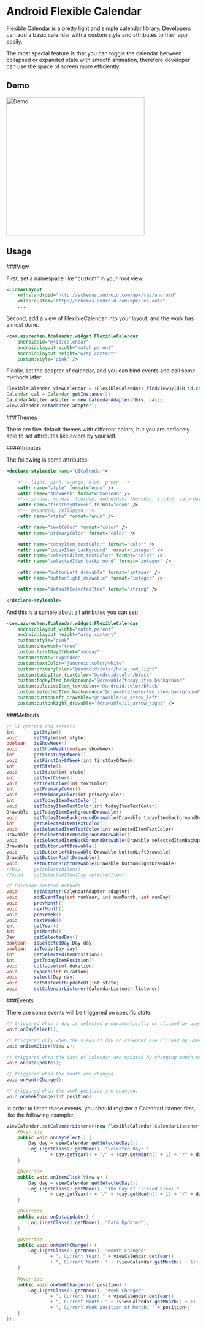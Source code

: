 Android Flexible Calendar
=========================

Flexible Calendar is a pretty light and simple calendar library. Developers can add a basic calendar with a custom style and attributes to their app easily.

The most special feature is that you can toggle the calendar between collapsed or expanded state with smooth animation, therefore developer can use the space of screen more efficiently.


Demo
-------
<img src="./demo.gif" width = "360" alt="Demo" />

Usage
-----

###View

First, set a namespace like "custom" in your root view.

```xml
<LinearLayout
    xmlns:android="http://schemas.android.com/apk/res/android"
    xmlns:custom="http://schemas.android.com/apk/res-auto"
    ...
```

Second, add a view of FlexibleCalendar into your layout, and the work has almost done.

```xml
<com.azurechen.fcalendar.widget.FlexibleCalendar
    android:id="@+id/calendar"
    android:layout_width="match_parent"
    android:layout_height="wrap_content"
    custom:style="pink" />
```

Finally, set the adapter of calendar, and you can bind events and call some methods later.

```java
FlexibleCalendar viewCalendar = (FlexibleCalendar) findViewById(R.id.calendar);
Calendar cal = Calendar.getInstance();
CalendarAdapter adapter = new CalendarAdapter(this, cal);
viewCalendar.setAdapter(adapter);
```

###Themes

There are five default themes with different colors, but you are definitely able to set attributes like colors by yourself.

###Attributes

The following is some attributes:

```xml
<declare-styleable name="UICalendar">

	<!-- light, pink, orange, blue, green -->
    <attr name="style" format="enum" />
    <attr name="showWeek" format="boolean" />
    <!-- sunday, monday, tuesday, wednesday, thursday, friday, saturday -->
    <attr name="firstDayOfWeek" format="enum" />
    <!-- expanded, collapsed -->
    <attr name="state" format="enum" />

    <attr name="textColor" format="color" />
    <attr name="primaryColor" format="color" />

    <attr name="todayItem_textColor" format="color" />
    <attr name="todayItem_background" format="integer" />
    <attr name="selectedItem_textColor" format="color" />
    <attr name="selectedItem_background" format="integer" />

    <attr name="buttonLeft_drawable" format="integer" />
    <attr name="buttonRight_drawable" format="integer" />

    <attr name="defaultSelectedItem" format="string" />

</declare-styleable>
```
And this is a sample about all attributes you can set:

```xml
<com.azurechen.fcalendar.widget.FlexibleCalendar
    android:layout_width="match_parent"
    android:layout_height="wrap_content"
    custom:style="pink"
    custom:showWeek="true"
    custom:firstDayOfWeek="sunday"
    custom:state="expanded"
    custom:textColor="@android:color/white"
    custom:primaryColor="@android:color/holo_red_light"
    custom:todayItem_textColor="@android:color/black"
    custom:todayItem_background="@drawable/today_item_background"
    custom:selectedItem_textColor="@android:color/black"
    custom:selectedItem_background="@drawable/selected_item_background"
    custom:buttonLeft_drawable="@drawable/ic_arrow_left"
    custom:buttonRight_drawable="@drawable/ic_arrow_right" />
```

###Methods

```java
// UI getters and setters
int       getStyle()
void      setStyle(int style)
boolean   isShowWeek()
void      setShowWeek(boolean showWeek)
int       getFirstDayOfWeek()
void      setFirstDayOfWeek(int firstDayOfWeek)
int       getState()
void      setState(int state)
int       getTextColor()
void      setTextColor(int textColor)
int       getPrimaryColor()
void      setPrimaryColor(int primaryColor)
int       getTodayItemTextColor()
void      setTodayItemTextColor(int todayItemTextColor)
Drawable  getTodayItemBackgroundDrawable()
void      setTodayItemBackgroundDrawable(Drawable todayItemBackgroundDrawable)
int       getSelectedItemTextColor()
void      setSelectedItemTextColor(int selectedItemTextColor)
Drawable  getSelectedItemBackgroundDrawable()
void      setSelectedItemBackgroundDrawable(Drawable selectedItemBackground)
Drawable  getButtonLeftDrawable()
void      setButtonLeftDrawable(Drawable buttonLeftDrawable)
Drawable  getButtonRightDrawable()
void      setButtonRightDrawable(Drawable buttonRightDrawable)
//Day     getSelectedItem()
//void    setSelectedItem(Day selectedItem)

// Calendar control methods
void      setAdapter(CalendarAdapter adapter)
void      addEventTag(int numYear, int numMonth, int numDay)
void      prevMonth()
void      nextMonth()
void      prevWeek()
void      nextWeek()
int       getYear()
int       getMonth()
Day       getSelectedDay()
boolean   isSelectedDay(Day day)
boolean   isToady(Day day)
int       getSelectedItemPosition()
int       getTodayItemPosition()
void      collapse(int duration)
void      expand(int duration)
void      select(Day day)
void      setStateWithUpdateUI(int state)
void      setCalendarListener(CalendarListener listener)
```

###Events

There are some events will be triggered on specific state:

```java
// triggered when a day is selected programmatically or clicked by user.
void onDaySelect();

// triggered only when the views of day on calendar are clicked by user.
void onItemClick(View v);

// triggered when the data of calendar are updated by changing month or adding events.
void onDataUpdate();

// triggered when the month are changed.
void onMonthChange();

// triggered when the week position are changed.
void onWeekChange(int position);
```

In order to listen these events, you should register a CalendarListener first, like the following example:

```java
viewCalendar.setCalendarListener(new FlexibleCalendar.CalendarListener() {
    @Override
    public void onDaySelect() {
        Day day = viewCalendar.getSelectedDay();
        Log.i(getClass().getName(), "Selected Day: "
                + day.getYear() + "/" + (day.getMonth() + 1) + "/" + day.getDay());
    }

    @Override
    public void onItemClick(View v) {
        Day day = viewCalendar.getSelectedDay();
        Log.i(getClass().getName(), "The Day of Clicked View: "
                + day.getYear() + "/" + (day.getMonth() + 1) + "/" + day.getDay());
    }

    @Override
    public void onDataUpdate() {
        Log.i(getClass().getName(), "Data Updated");
    }

    @Override
    public void onMonthChange() {
        Log.i(getClass().getName(), "Month Changed"
                + ". Current Year: " + viewCalendar.getYear()
                + ", Current Month: " + (viewCalendar.getMonth() + 1));
    }

    @Override
    public void onWeekChange(int position) {
        Log.i(getClass().getName(), "Week Changed"
                + ". Current Year: " + viewCalendar.getYear()
                + ", Current Month: " + (viewCalendar.getMonth() + 1)
                + ", Current Week position of Month: " + position);
    }
});
```